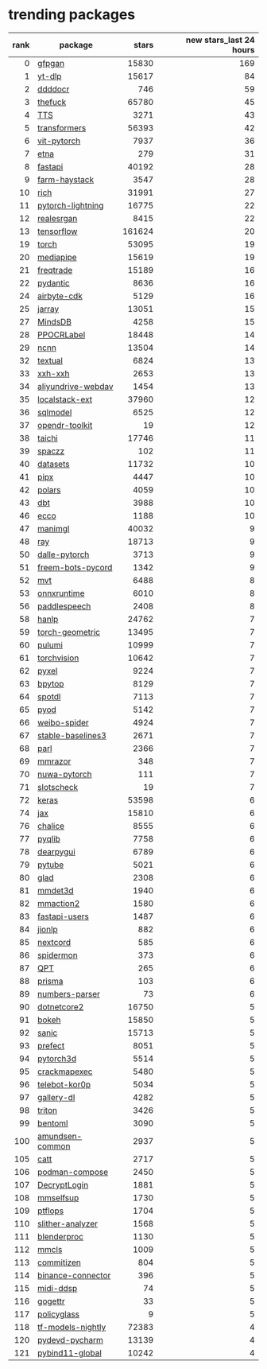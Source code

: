 # trending packages
|rank|                                 package                                  |stars |new stars_last 24 hours|
|---:|--------------------------------------------------------------------------|-----:|----------------------:|
|   0|[gfpgan](https://github.com/TencentARC/GFPGAN)                            | 15830|                    169|
|   1|[yt-dlp](https://github.com/yt-dlp/yt-dlp)                                | 15617|                     84|
|   2|[ddddocr](https://github.com/sml2h3/ddddocr)                              |   746|                     59|
|   3|[thefuck](https://github.com/nvbn/thefuck)                                | 65780|                     45|
|   4|[TTS](https://github.com/coqui-ai/TTS)                                    |  3271|                     43|
|   5|[transformers](https://github.com/huggingface/transformers)               | 56393|                     42|
|   6|[vit-pytorch](https://github.com/lucidrains/vit-pytorch)                  |  7937|                     36|
|   7|[etna](https://github.com/tinkoff-ai/etna)                                |   279|                     31|
|   8|[fastapi](https://github.com/tiangolo/fastapi)                            | 40192|                     28|
|   9|[farm-haystack](https://github.com/deepset-ai/haystack)                   |  3547|                     28|
|  10|[rich](https://github.com/willmcgugan/rich)                               | 31991|                     27|
|  11|[pytorch-lightning](https://github.com/PyTorchLightning/pytorch-lightning)| 16775|                     22|
|  12|[realesrgan](https://github.com/xinntao/Real-ESRGAN)                      |  8415|                     22|
|  13|[tensorflow](https://github.com/tensorflow/tensorflow)                    |161624|                     20|
|  19|[torch](https://github.com/pytorch/pytorch)                               | 53095|                     19|
|  20|[mediapipe](https://github.com/google/mediapipe)                          | 15619|                     19|
|  21|[freqtrade](https://github.com/freqtrade/freqtrade)                       | 15189|                     16|
|  22|[pydantic](https://github.com/samuelcolvin/pydantic)                      |  8636|                     16|
|  24|[airbyte-cdk](https://github.com/airbytehq/airbyte)                       |  5129|                     16|
|  25|[jarray](https://github.com/jina-ai/jina)                                 | 13051|                     15|
|  27|[MindsDB](https://github.com/mindsdb/mindsdb)                             |  4258|                     15|
|  28|[PPOCRLabel](https://github.com/PaddlePaddle/PaddleOCR)                   | 18448|                     14|
|  29|[ncnn](https://github.com/Tencent/ncnn)                                   | 13504|                     14|
|  32|[textual](https://github.com/willmcgugan/textual)                         |  6824|                     13|
|  33|[xxh-xxh](https://github.com/xxh/xxh)                                     |  2653|                     13|
|  34|[aliyundrive-webdav](https://github.com/messense/aliyundrive-webdav)      |  1454|                     13|
|  35|[localstack-ext](https://github.com/localstack/localstack)                | 37960|                     12|
|  36|[sqlmodel](https://github.com/tiangolo/sqlmodel)                          |  6525|                     12|
|  37|[opendr-toolkit](https://github.com/opendr-eu/opendr)                     |    19|                     12|
|  38|[taichi](https://github.com/taichi-dev/taichi)                            | 17746|                     11|
|  39|[spaczz](https://github.com/gandersen101/spaczz)                          |   102|                     11|
|  40|[datasets](https://github.com/huggingface/datasets)                       | 11732|                     10|
|  41|[pipx](https://github.com/pypa/pipx)                                      |  4447|                     10|
|  42|[polars](https://github.com/pola-rs/polars)                               |  4059|                     10|
|  43|[dbt](https://github.com/dbt-labs/dbt-core)                               |  3988|                     10|
|  46|[ecco](https://github.com/jalammar/ecco)                                  |  1188|                     10|
|  47|[manimgl](https://github.com/3b1b/manim)                                  | 40032|                      9|
|  48|[ray](https://github.com/ray-project/ray)                                 | 18713|                      9|
|  50|[dalle-pytorch](https://github.com/lucidrains/dalle-pytorch)              |  3713|                      9|
|  51|[freem-bots-pycord](https://github.com/Pycord-Development/pycord)         |  1342|                      9|
|  52|[mvt](https://github.com/mvt-project/mvt)                                 |  6488|                      8|
|  53|[onnxruntime](https://github.com/microsoft/onnxruntime)                   |  6010|                      8|
|  56|[paddlespeech](https://github.com/PaddlePaddle/PaddleSpeech)              |  2408|                      8|
|  58|[hanlp](https://github.com/hankcs/HanLP)                                  | 24762|                      7|
|  59|[torch-geometric](https://github.com/pyg-team/pytorch_geometric)          | 13495|                      7|
|  60|[pulumi](https://github.com/pulumi/pulumi)                                | 10999|                      7|
|  61|[torchvision](https://github.com/pytorch/vision)                          | 10642|                      7|
|  62|[pyxel](https://github.com/kitao/pyxel)                                   |  9224|                      7|
|  63|[bpytop](https://github.com/aristocratos/bpytop)                          |  8129|                      7|
|  64|[spotdl](https://github.com/spotDL/spotify-downloader)                    |  7113|                      7|
|  65|[pyod](https://github.com/yzhao062/pyod)                                  |  5142|                      7|
|  66|[weibo-spider](https://github.com/dataabc/weiboSpider)                    |  4924|                      7|
|  67|[stable-baselines3](https://github.com/DLR-RM/stable-baselines3)          |  2671|                      7|
|  68|[parl](https://github.com/PaddlePaddle/PARL)                              |  2366|                      7|
|  69|[mmrazor](https://github.com/open-mmlab/mmrazor)                          |   348|                      7|
|  70|[nuwa-pytorch](https://github.com/lucidrains/nuwa-pytorch)                |   111|                      7|
|  71|[slotscheck](https://github.com/ariebovenberg/slotscheck)                 |    19|                      7|
|  72|[keras](https://github.com/keras-team/keras)                              | 53598|                      6|
|  74|[jax](https://github.com/google/jax)                                      | 15810|                      6|
|  76|[chalice](https://github.com/aws/chalice)                                 |  8555|                      6|
|  77|[pyqlib](https://github.com/microsoft/qlib)                               |  7758|                      6|
|  78|[dearpygui](https://github.com/hoffstadt/DearPyGui)                       |  6789|                      6|
|  79|[pytube](https://github.com/pytube/pytube)                                |  5021|                      6|
|  80|[glad](https://github.com/Dav1dde/glad)                                   |  2308|                      6|
|  81|[mmdet3d](https://github.com/open-mmlab/mmdetection3d)                    |  1940|                      6|
|  82|[mmaction2](https://github.com/open-mmlab/mmaction2)                      |  1580|                      6|
|  83|[fastapi-users](https://github.com/fastapi-users/fastapi-users)           |  1487|                      6|
|  84|[jionlp](https://github.com/dongrixinyu/JioNLP)                           |   882|                      6|
|  85|[nextcord](https://github.com/nextcord/nextcord)                          |   585|                      6|
|  86|[spidermon](https://github.com/scrapinghub/spidermon)                     |   373|                      6|
|  87|[QPT](https://github.com/GT-ZhangAcer/QPT)                                |   265|                      6|
|  88|[prisma](https://github.com/RobertCraigie/prisma-client-py)               |   103|                      6|
|  89|[numbers-parser](https://github.com/masaccio/numbers-parser)              |    73|                      6|
|  90|[dotnetcore2](https://github.com/dotnet/core)                             | 16750|                      5|
|  91|[bokeh](https://github.com/bokeh/bokeh)                                   | 15850|                      5|
|  92|[sanic](https://github.com/sanic-org/sanic)                               | 15713|                      5|
|  93|[prefect](https://github.com/PrefectHQ/prefect)                           |  8051|                      5|
|  94|[pytorch3d](https://github.com/facebookresearch/pytorch3d)                |  5514|                      5|
|  95|[crackmapexec](https://github.com/byt3bl33d3r/CrackMapExec)               |  5480|                      5|
|  96|[telebot-kor0p](https://github.com/eternnoir/pyTelegramBotAPI)            |  5034|                      5|
|  97|[gallery-dl](https://github.com/mikf/gallery-dl)                          |  4282|                      5|
|  98|[triton](https://github.com/openai/triton)                                |  3426|                      5|
|  99|[bentoml](https://github.com/bentoml/BentoML)                             |  3090|                      5|
| 100|[amundsen-common](https://github.com/amundsen-io/amundsen)                |  2937|                      5|
| 105|[catt](https://github.com/skorokithakis/catt)                             |  2717|                      5|
| 106|[podman-compose](https://github.com/containers/podman-compose)            |  2450|                      5|
| 107|[DecryptLogin](https://github.com/CharlesPikachu/DecryptLogin)            |  1881|                      5|
| 108|[mmselfsup](https://github.com/open-mmlab/mmselfsup)                      |  1730|                      5|
| 109|[ptflops](https://github.com/sovrasov/flops-counter.pytorch)              |  1704|                      5|
| 110|[slither-analyzer](https://github.com/crytic/slither)                     |  1568|                      5|
| 111|[blenderproc](https://github.com/DLR-RM/BlenderProc)                      |  1130|                      5|
| 112|[mmcls](https://github.com/open-mmlab/mmclassification)                   |  1009|                      5|
| 113|[commitizen](https://github.com/commitizen-tools/commitizen)              |   804|                      5|
| 114|[binance-connector](https://github.com/binance/binance-connector-python)  |   396|                      5|
| 115|[midi-ddsp](https://github.com/magenta/midi-ddsp)                         |    74|                      5|
| 116|[gogettr](https://github.com/stanfordio/gogettr)                          |    33|                      5|
| 117|[policyglass](https://github.com/CloudWanderer-io/PolicyGlass)            |     9|                      5|
| 118|[tf-models-nightly](https://github.com/tensorflow/models)                 | 72383|                      4|
| 120|[pydevd-pycharm](https://github.com/JetBrains/intellij-community)         | 13139|                      4|
| 121|[pybind11-global](https://github.com/pybind/pybind11)                     | 10242|                      4|
